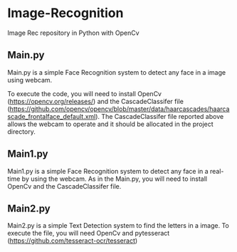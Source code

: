 # Image-Recognition
Image Rec repository in Python with OpenCv


## Main.py


Main.py is a simple Face Recognition system to detect any face in a image using webcam.

To execute the code, you will need to install OpenCv (https://opencv.org/releases/) and the CascadeClassifer file (https://github.com/opencv/opencv/blob/master/data/haarcascades/haarcascade_frontalface_default.xml).
The CascadeClassifer file reported above allows the webcam to operate and it should be allocated in the project directory.


## Main1.py


Main1.py is a simple Face Recognition system to detect any face in a real-time by using the webcam.
As in the Main.py, you will need to install OpenCv and the CascadeClassifer file. 

## Main2.py


Main2.py is a simple Text Detection system to find the letters in a image.
To execute the file, you will need OpenCv and pytesseract (https://github.com/tesseract-ocr/tesseract)
